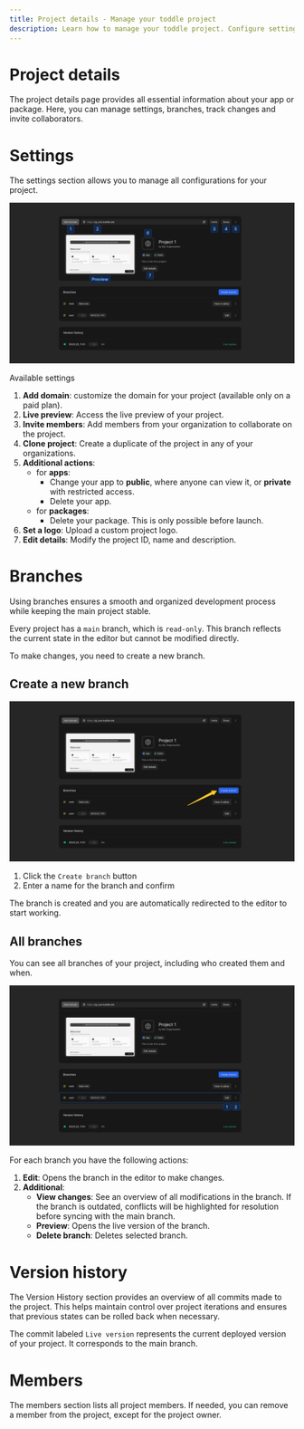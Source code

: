 ```yaml
---
title: Project details - Manage your toddle project
description: Learn how to manage your toddle project. Configure settings, collaborate on branches with team members and track changes in version history.
---
```


# Project details
The project details page provides all essential information about your app or package. Here, you can manage settings, branches, track changes and invite collaborators.

# Settings
The settings section allows you to manage all configurations for your project.

![Project Settings|16/9](project-settings.webp)

Available settings
1. **Add domain**: customize the domain for your project (available only on a paid plan).
2. **Live preview**: Access the live preview of your project.
3. **Invite members**: Add members from your organization to collaborate on the project.
4. **Clone project**: Create a duplicate of the project in any of your organizations.
5. **Additional actions**:
    - for **apps**: 
        - Change your app to **public**, where anyone can view it, or **private** with restricted access.
        - Delete your app.
    - for **packages**:
        - Delete your package. This is only possible before launch.
6. **Set a logo**: Upload a custom project logo.
7. **Edit details**: Modify the project ID, name and description.

# Branches
Using branches ensures a smooth and organized development process while keeping the main project stable.

Every project has a `main` branch, which is `read-only`. This branch reflects the current state in the editor but cannot be modified directly.

To make changes, you need to create a new branch.

## Create a new branch

![Create New Branch|16/9](create-new-branch.webp)

1. Click the `Create branch` button
2. Enter a name for the branch and confirm

The branch is created and you are automatically redirected to the editor to start working.

## All branches
You can see all branches of your project, including who created them and when.

![Branch Actions|16/9](branch-actions.webp)

For each branch you have the following actions:
1. **Edit**: Opens the branch in the editor to make changes.
2. **Additional**:
    - **View changes**: See an overview of all modifications in the branch. If the branch is outdated, conflicts will be highlighted for resolution before syncing with the main branch.
    - **Preview**: Opens the live version of the branch.
    - **Delete branch**: Deletes selected branch.

# Version history
The Version History section provides an overview of all commits made to the project. This helps maintain control over project iterations and ensures that previous states can be rolled back when necessary.

The commit labeled `Live version` represents the current deployed version of your project. It corresponds to the main branch.

# Members
The members section lists all project members. If needed, you can remove a member from the project, except for the project owner.

